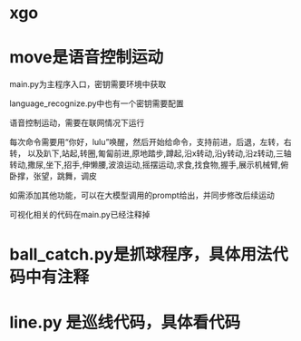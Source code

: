 # xgo
# move是语音控制运动
main.py为主程序入口，密钥需要环境中获取

language_recognize.py中也有一个密钥需要配置

语音控制运动，需要在联网情况下运行

每次命令需要用“你好，lulu”唤醒，然后开始给命令，支持前进，后退，左转，右转，
以及趴下,站起,转圈,匍匐前进,原地踏步,蹲起,沿x转动,沿y转动,沿z转动,三轴转动,撒尿,坐下,招手,伸懒腰,波浪运动,摇摆运动,求食,找食物,握手,展示机械臂,俯卧撑，张望，跳舞，调皮

如需添加其他功能，可以在大模型调用的prompt给出，并同步修改后续运动

可视化相关的代码在main.py已经注释掉

# ball_catch.py是抓球程序，具体用法代码中有注释
# line.py 是巡线代码，具体看代码

